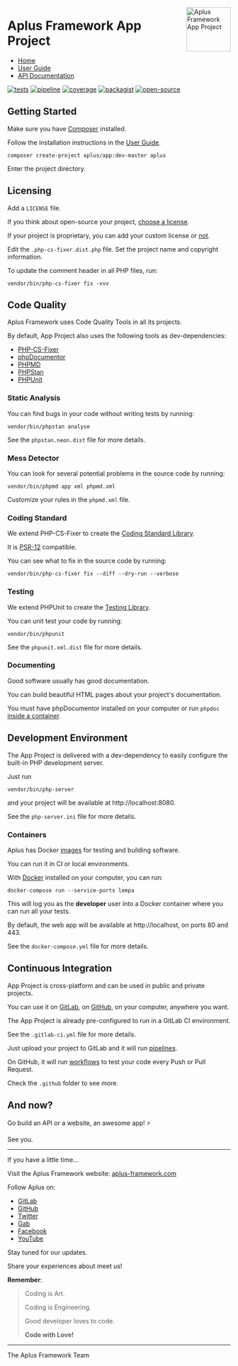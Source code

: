 <a href="https://gitlab.com/aplus-framework/projects/app"><img src="https://gitlab.com/aplus-framework/projects/app/-/raw/master/guide/image.png" alt="Aplus Framework App Project" align="right" width="100"></a>

# Aplus Framework App Project

- [Home](https://aplus-framework.com/packages/app)
- [User Guide](https://docs.aplus-framework.com/guides/projects/app/index.html)
- [API Documentation](https://docs.aplus-framework.com/packages/app.html)

[![tests](https://github.com/aplus-framework/app/actions/workflows/tests.yml/badge.svg)](https://github.com/aplus-framework/app/actions/workflows/tests.yml)
[![pipeline](https://gitlab.com/aplus-framework/projects/app/badges/master/pipeline.svg)](https://gitlab.com/aplus-framework/projects/app/-/pipelines?scope=branches)
[![coverage](https://gitlab.com/aplus-framework/projects/app/badges/master/coverage.svg?job=test:php)](https://aplus-framework.gitlab.io/projects/app/coverage/)
[![packagist](https://img.shields.io/packagist/v/aplus/app)](https://packagist.org/packages/aplus/app)
[![open-source](https://img.shields.io/badge/open--source-sponsor-magenta)](https://aplus-framework.com/sponsor)

## Getting Started

Make sure you have [Composer](https://getcomposer.org/doc/00-intro.md) installed.

Follow the installation instructions in the [User Guide](https://docs.aplus-framework.com/guides/projects/app/index.html).

```
composer create-project aplus/app:dev-master aplus 
```

Enter the project directory.

## Licensing

Add a `LICENSE` file.

If you think about open-source your project,
[choose a license](https://choosealicense.com/licenses/).

If your project is proprietary, you can add your custom license or
[not](https://choosealicense.com/no-permission/).

Edit the `.php-cs-fixer.dist.php` file.
Set the project name and copyright information.

To update the comment header in all PHP files, run:

```
vendor/bin/php-cs-fixer fix -vvv
```

## Code Quality

Aplus Framework uses Code Quality Tools in all its projects.

By default, App Project also uses the following tools as dev-dependencies:

- [PHP-CS-Fixer](https://cs.symfony.com)
- [phpDocumentor](https://phpdoc.org)
- [PHPMD](https://phpmd.org)
- [PHPStan](https://phpstan.org)
- [PHPUnit](https://phpunit.de)

### Static Analysis

You can find bugs in your code without writing tests by running:

```
vendor/bin/phpstan analyse
```

See the `phpstan.neon.dist` file for more details.

### Mess Detector

You can look for several potential problems in the source code by running:

```
vendor/bin/phpmd app xml phpmd.xml
```

Customize your rules in the `phpmd.xml` file.

### Coding Standard

We extend PHP-CS-Fixer to create the
[Coding Standard Library](https://gitlab.com/aplus-framework/libraries/coding-standard).

It is [PSR-12](https://www.php-fig.org/psr/psr-12/) compatible.

You can see what to fix in the source code by running:

```
vendor/bin/php-cs-fixer fix --diff --dry-run --verbose
```

### Testing

We extend PHPUnit to create the
[Testing Library](https://gitlab.com/aplus-framework/libraries/testing).

You can unit test your code by running:

```
vendor/bin/phpunit
```

See the `phpunit.xml.dist` file for more details.

### Documenting

Good software usually has good documentation.

You can build beautiful HTML pages about your project's documentation.

You must have phpDocumentor installed on your computer or run `phpdoc`
[inside a container](#containers).

## Development Environment

The App Project is delivered with a dev-dependency to easily configure the
built-in PHP development server.

Just run

```
vendor/bin/php-server
```

and your project will be available at http://localhost:8080.

See the `php-server.ini` file for more details.

### Containers

Aplus has Docker [images](https://gitlab.com/aplus-framework/images) for testing
and building software.

You can run it in CI or local environments.

With [Docker](https://www.docker.com/get-started) installed on your computer,
you can run:

```
docker-compose run --service-ports lempa
```

This will log you as the **developer** user into a Docker container where you can
run all your tests.

By default, the web app will be available at http://localhost, on ports 80 and 443.

See the `docker-compose.yml` file for more details.

## Continuous Integration

App Project is cross-platform and can be used in public and private projects.

You can use it on [GitLab](https://about.gitlab.com/stages-devops-lifecycle/continuous-integration/),
on [GitHub](https://docs.github.com/en/actions/automating-builds-and-tests/about-continuous-integration),
on your computer, anywhere you want.

The App Project is already pre-configured to run in a GitLab CI environment.

See the `.gitlab-ci.yml` file for more details.

Just upload your project to GitLab and it will run
[pipelines](https://docs.gitlab.com/ee/ci/pipelines/#view-pipelines).

On GitHub, it will run [workflows](https://docs.github.com/en/actions) to test
your code every Push or Pull Request.

Check the `.github` folder to see more.

## And now?

Go build an API or a website, an awesome app! ⚡

See you.

---

If you have a little time...

Visit the Aplus Framework website: [aplus-framework.com](https://aplus-framework.com)

Follow Aplus on:

- [GitLab](https://gitlab.com/aplus-framework)
- [GitHub](https://github.com/aplus-framework)
- [Twitter](https://twitter.com/AplusFramework)
- [Gab](https://gab.com/AplusFramework)
- [Facebook](https://www.facebook.com/AplusFramework)
- [YouTube](https://www.youtube.com/@AplusFramework)

Stay tuned for our updates.

Share your experiences about meet us!

**Remember**:

> Coding is Art.
>
> Coding is Engineering.
>
> Good developer loves to code.
>
> **Code with Love!**

---

The Aplus Framework Team
